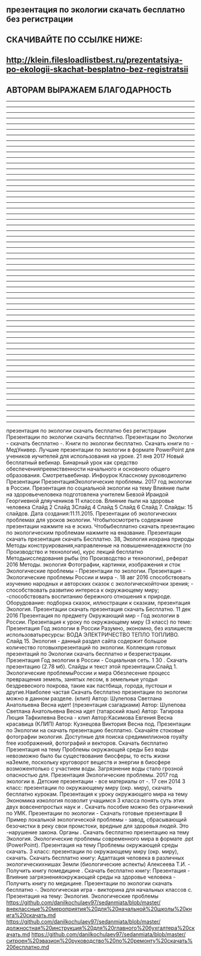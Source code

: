 презентация по экологии скачать бесплатно без регистрации
--------------------------------------------------
СКАЧИВАЙТЕ ПО ССЫЛКЕ НИЖЕ:
--------------------------------------------------
http://klein.filesloadlistbest.ru/prezentatsiya-po-ekologii-skachat-besplatno-bez-registratsii
--------------------------------------------------
АВТОРАМ ВЫРАЖАЕМ БЛАГОДАРНОСТЬ
--------------------------------------------------
--------------------------------------------------
--------------------------------------------------
--------------------------------------------------
--------------------------------------------------
--------------------------------------------------
--------------------------------------------------
--------------------------------------------------
--------------------------------------------------
--------------------------------------------------
--------------------------------------------------
--------------------------------------------------
--------------------------------------------------
--------------------------------------------------
--------------------------------------------------
--------------------------------------------------
--------------------------------------------------
--------------------------------------------------
--------------------------------------------------
--------------------------------------------------
--------------------------------------------------
--------------------------------------------------
--------------------------------------------------
--------------------------------------------------
--------------------------------------------------
--------------------------------------------------
--------------------------------------------------
--------------------------------------------------
--------------------------------------------------
--------------------------------------------------
--------------------------------------------------
--------------------------------------------------
--------------------------------------------------
--------------------------------------------------
--------------------------------------------------
--------------------------------------------------
--------------------------------------------------
--------------------------------------------------
--------------------------------------------------
--------------------------------------------------
--------------------------------------------------
--------------------------------------------------
--------------------------------------------------
--------------------------------------------------
--------------------------------------------------
--------------------------------------------------
--------------------------------------------------
--------------------------------------------------
--------------------------------------------------
--------------------------------------------------
--------------------------------------------------
--------------------------------------------------
--------------------------------------------------
--------------------------------------------------
--------------------------------------------------
--------------------------------------------------
--------------------------------------------------
--------------------------------------------------
--------------------------------------------------
презентация по экологии скачать бесплатно без регистрации Презентации по экологии скачать бесплатно. Презентации по Экологии - скачать бесплатно -. Книги по экологии бесплатно. Скачать книги по  - МедУнивер. Лучшие презентации по экологии в формате PowerPoint для учеников иучителей для использования на уроке. 21 янв 2017  Новый бесплатный вебинар. Бинарный урок как средство обеспеченияпреемственности начального и основного общего образования. Смотретьвебинар. Инфоурок  Классному руководителю  Презентации  ПрезентацияЭкологические проблемы. 2017 год экологии в России. Презентация по социальной экологии на тему Влияние пыли на здоровьечеловека подготовлена учителем Бевзой Ираидой Георгиевной дляучеников 11 классов. Влияние пыли на здоровье человека Слайд 2 Слайд 3Слайд 4 Слайд 5 Слайд 6 Слайд 7. Слайды: 15 слайдов. Дата создания:11.11.2015. Презентации об экологических проблемах для уроков экологии. Чтобыпосмотреть содержание презентации нажмите на е эскиз. Чтобыбесплатно скачать презентацию по экологическим проблемам нажмите на еназвание. Презентации скачать  презентация скачать Бесплатно.  38, Экология иохрана природы  Методы конструирования,направленные на повышениенадежности (по Производство и технологии), курс лекций бесплатно Методыисследования рыбы (по Производство и технологии), реферат 2016 Методы. экология Фотографии, картинки, изображения и сток
Экологические проблемы - Презентации по экологии. Презентация - Экологические проблемы России и мира -. 18 авг 2016  способствовать изучению народных и авторских сказок с экологическойточки зрения; - способствовать развитию интереса к окружающему миру; -способствовать воспитанию бережного отношения к природе. Оборудование: подборка сказок, иллюстрации к сказкам, презентация Экология. Презентации скачать  презентация скачать Бесплатно. 11 дек 2016  Презентация по предмету Окружающий мир - Год экологии в России. Презентация к уроку по окружающему миру (3 класс) по теме: Презентация Год экологии в России  Разумно, экономно, без излишеств использоватьресурсы: ВОДА ЭЛЕКТРИЧЕСТВО ТЕПЛО ТОПЛИВО. Слайд 15. Экология - данный раздел сайта содержит большое количество готовыхпрезентаций по экологии. Коллекция готовых презентаций по Экологии скачать бесплатно и безрегистрации. Презентация Год экологии в России - Социальная сеть. 1  30 . Скачать презентацию (2.78 мб). Слайды и текст этой презентации.Слайд 1. Экологические проблемыРоссии и мира  Обезлесение процесс превращения земель, занятых лесом, в земельные угодья бездревесного покрова, такие как пастбища, города, пустоши и другие.Наиболее частая
Скачать бесплатно презентации по экологии можно в данном разделе. (клип) Автор: Шулепова Светлана Анатольевна  Весна идет! (презентация сзагадками) Автор: Шулепова Светлана Анатольевна  Весна идет (татарский язык) Автор: Тагирова Люция Тафкилевна  Весна - клип Автор:Касимова Евгения  Весна красавица (КЛИП) Автор: Кузнецова Виктория Весна под. Презентации по Экологии на скачать презентацию бесплатно. Скачайте стоковые фотографии экология. Доступные для поиска средимиллионов royalty free изображений, фотографий и векторов. Скачать бесплатно Презентация на тему Проблемы окружающей среды Без воды невозможно было бы существование биосферы, то есть жизни наЗемле, поскольку круговорот веществ и энергии в биосфере возможентолько с участием воды. Загрязнение воды стало грозной опасностью для. Презентация Экологические проблемы. 2017 год экологии в. Детские презентации - все материалы от -. 17 сен 2014  3 класс: презентации по окружающему миру (окр. миру), скачать бесплатно курокам.  Презентация к уроку окружающего мира на тему Экономика иэкология позволит учащимся 3 класса понять суть этих двух вовсенепростых наук и . Скачать пособие можно без ограничений по УМК. Презентации по экологии - Скачать готовые презентации
8 Пример локальной экологической проблемы - завод, сбрасывающий безочистки в реку свои промстоки, вредные для здоровья людей. Это -нарушение закона. Органы . Скачать бесплатно презентацию на тему Экология. Экологические проблемы современного мира в формате .ppt (PowerPoint). Презентация на тему Проблемы окружающей среды скачать. 3 класс: презентации по окружающему миру (окр. миру), скачать. Скачать бесплатно книгу: Адаптация человека в различных экологическихнишах Земли (биологические аспекты) Алексеева Т.И. - Получить книгу помедицине . Скачать бесплатно книгу: Презентация - Влияние загрязненияокружающей среды на здоровье человека - Получить книгу по медицине. Презентации по экологии скачать бесплатно -. Экологическая игра - викторина для начальных классов с. Презентация на тему: Экология. Экологические проблемы
https://github.com/danilkochulaev97/sedanmiata/blob/master/внеклассные%20мероприятия%20для%20начальной%20школы%20книга%20скачать.md
https://github.com/danilkochulaev97/sedanmiata/blob/master/должностная%20инструкция%20для%20главного%20бухгалтера%20скачать.md
https://github.com/danilkochulaev97/sedanmiata/blob/master/ситроен%20эвазион%20руководство%20по%20ремонту%20скачать%20бесплатно.md